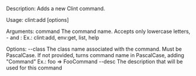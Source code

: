 Description:
  Adds a new Clint command.

Usage:
  clint:add <command> [options]

Arguments:
  command  The command name. Accepts only lowercase letters, - and :
    Ex.: clint:add, env:get, list, help

Options:
  --class  The class name associated with the command. Must be PascalCase.
    If not provided, turns command name in PascalCase, adding "Command"
    Ex.: foo => FooCommand
  --desc   The description that will be used for this command

